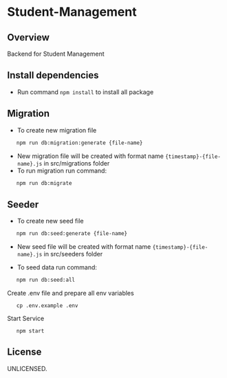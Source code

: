 # Student-Management

## Overview

Backend for Student Management

## Install dependencies

- Run command `npm install` to install all package

## Migration

- To create new migration file

```bash
   npm run db:migration:generate {file-name}
```

- New migration file will be created with format name `{timestamp}-{file-name}.js` in src/migrations folder
- To run migration run command:

```bash
   npm run db:migrate
```

## Seeder

- To create new seed file

```bash
   npm run db:seed:generate {file-name}
```

- New seed file will be created with format name `{timestamp}-{file-name}.js` in src/seeders folder

- To seed data run command:

```bash
   npm run db:seed:all
```

Create .env file and prepare all env variables

```
   cp .env.example .env
```

Start Service

```
   npm start
```

## License

UNLICENSED.
